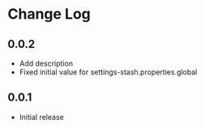 # Change Log

## 0.0.2

- Add description
- Fixed initial value for settings-stash.properties.global

## 0.0.1

- Initial release
